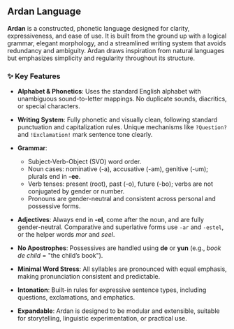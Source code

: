 
## Ardan Language

**Ardan** is a constructed, phonetic language designed for clarity, expressiveness, and ease of use. It is built from the ground up with a logical grammar, elegant morphology, and a streamlined writing system that avoids redundancy and ambiguity. Ardan draws inspiration from natural languages but emphasizes simplicity and regularity throughout its structure.

### ✨ Key Features

* **Alphabet & Phonetics**: Uses the standard English alphabet with unambiguous sound-to-letter mappings. No duplicate sounds, diacritics, or special characters.
* **Writing System**: Fully phonetic and visually clean, following standard punctuation and capitalization rules. Unique mechanisms like `?Question?` and `!Exclamation!` mark sentence tone clearly.
* **Grammar**:

  * Subject-Verb-Object (SVO) word order.
  * Noun cases: nominative (-a), accusative (-am), genitive (-um); plurals end in **-ee**.
  * Verb tenses: present (root), past (-o), future (-bo); verbs are not conjugated by gender or number.
  * Pronouns are gender-neutral and consistent across personal and possessive forms.
* **Adjectives**: Always end in **-el**, come after the noun, and are fully gender-neutral. Comparative and superlative forms use `-ar` and `-estel`, or the helper words *mor* and *seel*.
* **No Apostrophes**: Possessives are handled using **de** or **yun** (e.g., *book de child* = "the child’s book").
* **Minimal Word Stress**: All syllables are pronounced with equal emphasis, making pronunciation consistent and predictable.
* **Intonation**: Built-in rules for expressive sentence types, including questions, exclamations, and emphatics.
* **Expandable**: Ardan is designed to be modular and extensible, suitable for storytelling, linguistic experimentation, or practical use.
